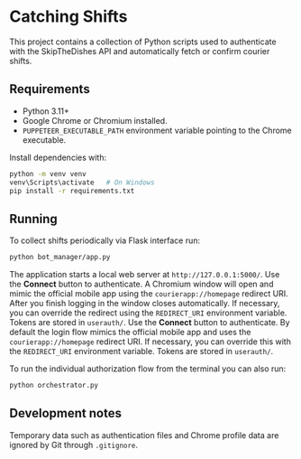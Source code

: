 # Catching Shifts

This project contains a collection of Python scripts used to authenticate with the
SkipTheDishes API and automatically fetch or confirm courier shifts.

## Requirements

- Python 3.11+
- Google Chrome or Chromium installed.
- `PUPPETEER_EXECUTABLE_PATH` environment variable pointing to the Chrome executable.

Install dependencies with:

```bash
python -m venv venv
venv\Scripts\activate   # On Windows
pip install -r requirements.txt
```

## Running

To collect shifts periodically via Flask interface run:

```bash
python bot_manager/app.py
```

The application starts a local web server at `http://127.0.0.1:5000/`.
Use the **Connect** button to authenticate. A Chromium window will open and
mimic the official mobile app using the `courierapp://homepage` redirect URI.
After you finish logging in the window closes automatically. If necessary, you
can override the redirect using the `REDIRECT_URI` environment variable.
Tokens are stored in `userauth/`.
Use the **Connect** button to authenticate. By default the login flow mimics
the official mobile app and uses the `courierapp://homepage` redirect URI.
If necessary, you can override this with the `REDIRECT_URI` environment
variable. Tokens are stored in `userauth/`.

To run the individual authorization flow from the terminal you can also run:

```bash
python orchestrator.py
```

## Development notes

Temporary data such as authentication files and Chrome profile data are ignored
by Git through `.gitignore`.
